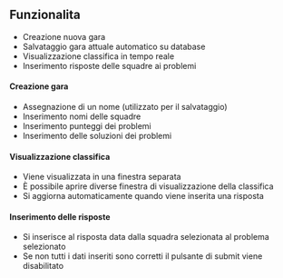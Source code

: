 ## Funzionalita
* Creazione nuova gara
* Salvataggio gara attuale automatico su database
* Visualizzazione classifica in tempo reale
* Inserimento risposte delle squadre ai problemi

#### Creazione gara
* Assegnazione di un nome (utilizzato per il salvataggio)
* Inserimento nomi delle squadre
* Inserimento punteggi dei problemi
* Inserimento delle soluzioni dei problemi

#### Visualizzazione classifica
* Viene visualizzata in una finestra separata
* È possibile aprire diverse finestra di visualizzazione della classifica
* Si aggiorna automaticamente quando viene inserita una risposta

#### Inserimento delle risposte
* Si inserisce al risposta data dalla squadra selezionata al problema selezionato
* Se non tutti i dati inseriti sono corretti il pulsante di submit viene disabilitato
